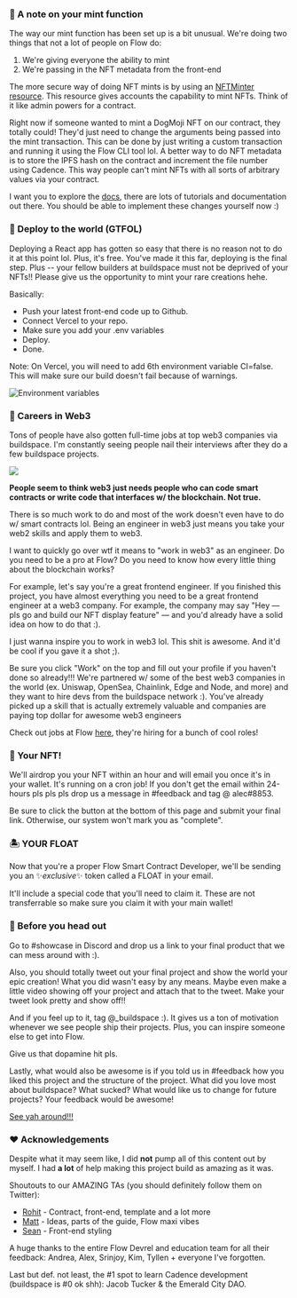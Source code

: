 ### 🤔 A note on your mint function
The way our mint function has been set up is a bit unusual. We're doing two things that not a lot of people on Flow do:
1. We're giving everyone the ability to mint
2. We're passing in the NFT metadata from the front-end

The more secure way of doing NFT mints is by using an [NFTMinter resource](https://github.com/onflow/flow-nft/blob/master/contracts/ExampleNFT.cdc#L228). This resource gives accounts the capability to mint NFTs. Think of it like admin powers for a contract. 

Right now if someone wanted to mint a DogMoji NFT on our contract, they totally could! They'd just need to change the arguments being passed into the mint transaction. This can be done by just writing a custom transaction and running it using the Flow CLI tool lol. A better way to do NFT metadata is to store the IPFS hash on the contract and increment the file number using Cadence. This way people can't mint NFTs with all sorts of arbitrary values via your contract. 

I want you to explore the [docs](https://docs.onflow.org/), there are lots of tutorials and documentation out there. You should be able to implement these changes yourself now :)

### 🚀 Deploy to the world (GTFOL)
Deploying a React app has gotten so easy that there is no reason not to do it at this point lol. Plus, it's free. You've made it this far, deploying is the final step. Plus -- your fellow builders at buildspace must not be deprived of your NFTs!! Please give us the opportunity to mint your rare creations hehe.

Basically:

- Push your latest front-end code up to Github.
- Connect Vercel to your repo.
- Make sure you add your .env variables
- Deploy.
- Done.

Note: On Vercel, you will need to add 6th environment variable CI=false. This will make sure our build doesn't fail because of warnings.

![Environment variables](https://i.imgur.com/wn2Uhj4.png)


### 🥞 Careers in Web3
Tons of people have also gotten full-time jobs at top web3 companies via buildspace. I'm constantly seeing people nail their interviews after they do a few buildspace projects.

![](https://i.imgur.com/CNzLdQc.png)

**People seem to think web3 just needs people who can code smart contracts or write code that interfaces w/ the blockchain. Not true.**

There is so much work to do and most of the work doesn't even have to do w/ smart contracts lol. Being an engineer in web3 just means you take your web2 skills and apply them to web3.

I want to quickly go over wtf it means to "work in web3" as an engineer. Do you need to be a pro at Flow? Do you need to know how every little thing about the blockchain works?

For example, let's say you're a great frontend engineer. If you finished this project, you have almost everything you need to be a great frontend engineer at a web3 company. For example, the company may say "Hey — pls go and build our NFT display feature" — and you'd already have a solid idea on how to do that :).

I just wanna inspire you to work in web3 lol. This shit is awesome. And it'd be cool if you gave it a shot ;).

Be sure you click "Work" on the top and fill out your profile if you haven't done so already!!! We're partnered w/ some of the best web3 companies in the world (ex. Uniswap, OpenSea, Chainlink, Edge and Node, and more) and they want to hire devs from the buildspace network :). You've already picked up a skill that is actually extremely valuable and companies are paying top dollar for awesome web3 engineers

Check out jobs at Flow [here](https://jobs.flowverse.co/), they're hiring for a bunch of cool roles!

### 🤟 Your NFT!
We'll airdrop you your NFT within an hour and will email you once it's in your wallet. It's running on a cron job! If you don't get the email within 24-hours pls pls pls drop us a message in #feedback and tag @ alec#8853.

Be sure to click the button at the bottom of this page and submit your final link. Otherwise, our system won't mark you as "complete".

### 🏝 YOUR FLOAT 
Now that you're a proper Flow Smart Contract Developer, we'll be sending you an ✨*exclusive*✨ token called a FLOAT in your email. 

It'll include a special code that you'll need to claim it. These are not transferrable so make sure you claim it with your main wallet! 

### 🌈 Before you head out
Go to #showcase in Discord and drop us a link to your final product that we can mess around with :).

Also, you should totally tweet out your final project and show the world your epic creation! What you did wasn't easy by any means. Maybe even make a little video showing off your project and attach that to the tweet. Make your tweet look pretty and show off!!

And if you feel up to it, tag @_buildspace :). It gives us a ton of motivation whenever we see people ship their projects. Plus, you can inspire someone else to get into Flow.

Give us that dopamine hit pls.

Lastly, what would also be awesome is if you told us in #feedback how you liked this project and the structure of the project. What did you love most about buildspace? What sucked? What would like us to change for future projects? Your feedback would be awesome!

[See yah around!!!](https://twitter.com/AlmostEfficient)

### ♥ Acknowledgements
Despite what it may seem like, I did **not** pump all of this content out by myself. I had **a lot** of help making this project build as amazing as it was.

Shoutouts to our AMAZING TAs (you should definitely follow them on Twitter): 
- [Rohit](https://twitter.com/rohithandique_) - Contract, front-end, template and a lot more
- [Matt](https://twitter.com/TopShotTurtles) - Ideas, parts of the guide, Flow maxi vibes
- [Sean](https://twitter.com/helloitsme_sl) - Front-end styling

A huge thanks to the entire Flow Devrel and education team for all their feedback:
Andrea, Alex, Srinjoy, Kim, Tyllen + everyone I've forgotten.

Last but def. not least, the #1 spot to learn Cadence development (buildspace is #0 ok shh):
Jacob Tucker & the Emerald City DAO.
